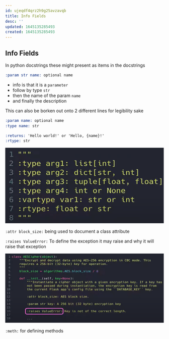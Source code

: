 ```yaml
---
id: ujeqdf4qrz2h9g25avzavqb
title: Info Fields
desc: ''
updated: 1645135285493
created: 1645135285493
---
```


## Info Fields

In python docstrings these might present as items in the docstrings

```rst
:param str name: optional name
```

- info is that it is a `parameter`
- follow by type `str`
- then the name of the param `name`
- and finally the description

This can also be borken out onto 2 different lines for legibility sake

```rst
:param name: optional name
:type name: str
```

```rst
:returns: 'Hello world!' or 'Hello, {name}!'
:rtype: str
```

![return types](/assets/images/2022-02-17-12-40-09.png)

`:attr block_size:` being used to document a class attribute

`:raises ValueError:` To define the exception it may raise and why it will raise that exception

![attributes and exceptions](/assets/images/2022-02-17-12-41-35.png)

`:meth:` for defining methods
